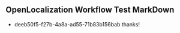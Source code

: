 ## OpenLocalization Workflow Test MarkDown
* deeb50f5-f27b-4a8a-ad55-71b83b156bab thanks!

<!--HONumber=Aug16_HO1-->



